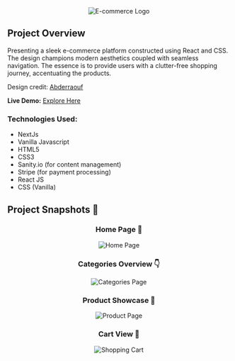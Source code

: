 <div style="text-align:center;">
    <img src='https://user-images.githubusercontent.com/105128267/224688338-8f1f28b7-029b-4ed7-a567-86de0c44ff42.png' alt="E-commerce Logo"/>
</div>

<h2>Project Overview</h2>

<p>Presenting a sleek e-commerce platform constructed using React and CSS. The design champions modern aesthetics coupled with seamless navigation. The essence is to provide users with a clutter-free shopping journey, accentuating the products.</p>

<p>Design credit: <a href='https://github.com/Abderraouf-Rahmani'>Abderraouf</a></p>

<p><strong>Live Demo:</strong> <a href='https://calm-jelly-584861.netlify.app/'>Explore Here</a></p>

<h3>Technologies Used:</h3>
<ul>
    <li>NextJs</li>
    <li>Vanilla Javascript</li>
    <li>HTML5</li>
    <li>CSS3</li>
    <li>Sanity.io (for content management)</li>
    <li>Stripe (for payment processing)</li>
    <li>React JS</li>
    <li>CSS (Vanilla)</li>
</ul>

<h2>Project Snapshots 📸</h2>

<h3 style="text-align:center;">Home Page 🏡</h3>
<div style="text-align:center;">
    <img src='https://user-images.githubusercontent.com/105128267/213868640-e3421f0a-bb10-4352-82a1-1bda4df821e9.png' alt="Home Page"/>
</div>

<h3 style="text-align:center;">Categories Overview 👇</h3>
<div style="text-align:center;">
    <img src='https://user-images.githubusercontent.com/105128267/213868668-55c03494-0835-43e0-9cb1-429b9a243a65.png' alt="Categories Page"/>
</div>

<h3 style="text-align:center;">Product Showcase 🎁</h3>
<div style="text-align:center;">
    <img src='https://user-images.githubusercontent.com/105128267/213868690-5737cead-a56e-4500-88ff-d182426ce072.png' alt="Product Page"/>
</div>

<h3 style="text-align:center;">Cart View 🛒</h3>
<div style="text-align:center;">
    <img src='https://user-images.githubusercontent.com/105128267/213868718-6760d6de-9060-406f-816d-f9b317bb0e0c.png' alt="Shopping Cart"/>
</div>
